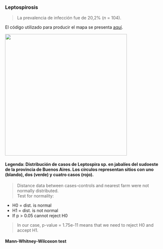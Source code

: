 ### Leptospirosis

> La prevalencia de infección fue de 20,2% (*n* = 104).   

El código utilizado para producir el mapa se presenta [aquí](./Leptospira.R).

<img src="https://user-images.githubusercontent.com/20196847/92311237-bf779800-ef8b-11ea-9991-cdb5914ea133.jpg" width="400" img align="center">

#### Legenda: Distribución de casos de Leptospira sp. en jabalíes del sudoeste de la provincia de Buenos Aires. Los círculos representan sitios con uno (blando), dos (verde) y cuatro casos (rojo).        


> Distance data between cases-controls and nearest farm were not normally distributed.   
>Test for normality:    
- H0 = dist. is normal  
- H1 = dist. is not normal   
- If p > 0.05 cannot reject H0    
>In our case, p-value = 1.75e-11 means that we need to reject H0 and accept H1. 

#### Mann-Whitney-Wilcoxon test
